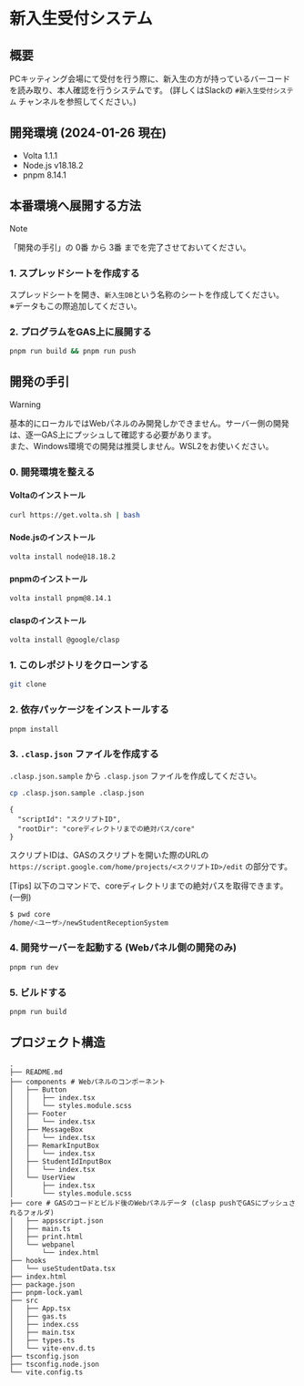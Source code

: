 # 新入生受付システム

## 概要
PCキッティング会場にて受付を行う際に、新入生の方が持っているバーコードを読み取り、本人確認を行うシステムです。
(詳しくはSlackの `#新入生受付システム` チャンネルを参照してください。)

## 開発環境 (2024-01-26 現在)
- Volta 1.1.1
- Node.js v18.18.2
- pnpm 8.14.1

## 本番環境へ展開する方法
> [!NOTE]
> 「開発の手引」の 0番 から 3番 までを完了させておいてください。

### 1. スプレッドシートを作成する
スプレッドシートを開き、`新入生DB`という名称のシートを作成してください。  
※データもこの際追加してください。

### 2. プログラムをGAS上に展開する
```bash
pnpm run build && pnpm run push
```

## 開発の手引
> [!WARNING]
> 基本的にローカルではWebパネルのみ開発しかできません。サーバー側の開発は、逐一GAS上にプッシュして確認する必要があります。  
> また、Windows環境での開発は推奨しません。WSL2をお使いください。

### 0. 開発環境を整える
#### Voltaのインストール
```bash
curl https://get.volta.sh | bash
```

#### Node.jsのインストール
```bash
volta install node@18.18.2
```

#### pnpmのインストール
```bash
volta install pnpm@8.14.1
```

#### claspのインストール
```bash
volta install @google/clasp
```

### 1. このレポジトリをクローンする
```bash
git clone
```

### 2. 依存パッケージをインストールする
```bash
pnpm install
```

### 3. `.clasp.json` ファイルを作成する
`.clasp.json.sample` から `.clasp.json` ファイルを作成してください。
```bash
cp .clasp.json.sample .clasp.json
```

```
{
  "scriptId": "スクリプトID",
  "rootDir": "coreディレクトリまでの絶対パス/core"
}
```

スクリプトIDは、GASのスクリプトを開いた際のURLの `https://script.google.com/home/projects/<スクリプトID>/edit` の部分です。

[Tips] 以下のコマンドで、coreディレクトリまでの絶対パスを取得できます。(一例)
```bash
$ pwd core
/home/<ユーザ>/newStudentReceptionSystem
```

### 4. 開発サーバーを起動する (Webパネル側の開発のみ)
```bash
pnpm run dev
```

### 5. ビルドする
```bash
pnpm run build
```

## プロジェクト構造
```
.
├── README.md
├── components # Webパネルのコンポーネント
│   ├── Button
│   │   ├── index.tsx
│   │   └── styles.module.scss
│   ├── Footer
│   │   └── index.tsx
│   ├── MessageBox
│   │   └── index.tsx
│   ├── RemarkInputBox
│   │   └── index.tsx
│   ├── StudentIdInputBox
│   │   └── index.tsx
│   └── UserView
│       ├── index.tsx
│       └── styles.module.scss
├── core # GASのコードとビルド後のWebパネルデータ (clasp pushでGASにプッシュされるフォルダ)
│   ├── appsscript.json
│   ├── main.ts
│   ├── print.html
│   └── webpanel
│       └── index.html
├── hooks
│   └── useStudentData.tsx
├── index.html
├── package.json
├── pnpm-lock.yaml
├── src
│   ├── App.tsx
│   ├── gas.ts
│   ├── index.css
│   ├── main.tsx
│   ├── types.ts
│   └── vite-env.d.ts
├── tsconfig.json
├── tsconfig.node.json
└── vite.config.ts
```
